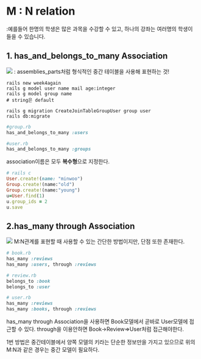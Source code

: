 # M : N relation
:예를들어 한명의 학생은 많은 과목을 수강할 수 있고, 하나의 강좌는 여러명의 학생이 들을 수 있습니다.

## 1. has_and_belongs_to_many Association

![](http://guides.rubyonrails.org/images/habtm.png)
: assemblies_parts처럼 형식적인 중간 테이블을 사용해 표현하는 것!

```
rails new week4again
rails g model user name mail age:integer
rails g model group name
# string은 default

rails g migration CreateJoinTableGroupUser group user
rails db:migrate
```
```ruby
#group.rb
has_and_belongs_to_many :users
```
```ruby
#user.rb
has_and_belongs_to_many :groups
```
association이름은 모두 **복수형**으로 지정한다.
```ruby
# rails c
User.create!(name: "minwoo")
Group.create!(name:"old")
Group.create!(name:"young")
u=User.find(1)
u.group_ids = 2
u.save
```

## 2.has_many through Association
![](http://guides.rubyonrails.org/images/has_many_through.png)
M:N관계를 표현할 때 사용할 수 있는 간단한 방법이지만, 단점 또한 존재한다.

```ruby
# book.rb
has_many :reviews
has_many :users, through :reviews
```
```ruby
# review.rb
belongs_to :book
belongs_to :user
```
```ruby
# user.rb
has_many :reviews
has_many :books, through :reviews
```

has_many through Association을 사용하면 Book모델에서 곧바로 User모델에 접근할 수 있다.
through을 이용안하면 Book->Review=>User처럼 접근해야한다.

1번 방법은 중간테이블에서 양쪽 모델의 키라는 단순한 정보만을 가지고 있으므로 위의 M:N과 같은 경우는 중간 모델이 필요하다.